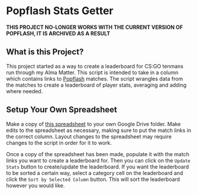 # Popflash Stats Getter
**THIS PROJECT NO-LONGER WORKS WITH THE CURRENT VERSION OF POPFLASH, IT IS ARCHIVED AS A RESULT**

## What is this Project?
This project started as a way to create a leaderboard for CS:GO tenmans run through my Alma Matter.  This script is intended to take in a column which contains links to [Popflash](https://popflash.site/) matches.  The script wrangles data from the matches to create a leaderboard of player stats, averaging and adding where needed.

## Setup Your Own Spreadsheet
Make a copy of [this spreadsheet](https://docs.google.com/spreadsheets/d/1HyFqA0Sem-Oj_Emj1QNbfDU_MRoNiEoNbbDj6woSdeE/edit?usp=sharing) to your own Google Drive folder.  Make edits to the spreadsheet as necessary, making sure to put the match links in the correct column.  Layout changes to the spreadsheet may require changes to the script in order for it to work.

Once a copy of the spreadsheet has been made, populate it with the match links you want to create a leaderboard for.  Then you can click on the  `Update Stats` button to create/update the leaderboard.  If you want the leaderboard to be sorted a certain way, select a category cell on the leaderboard and click the `Sort by Selected Column` button.  This will sort the leaderboard however you would like.
